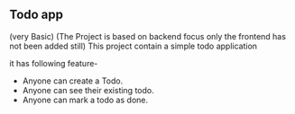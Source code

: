 ## Todo app
(very Basic)
(The Project is based on backend focus only the frontend has not been added still)
This project contain a simple todo application 

it has following feature-

- Anyone can create a Todo.
- Anyone can see their existing todo.
- Anyone can mark a todo as done.
